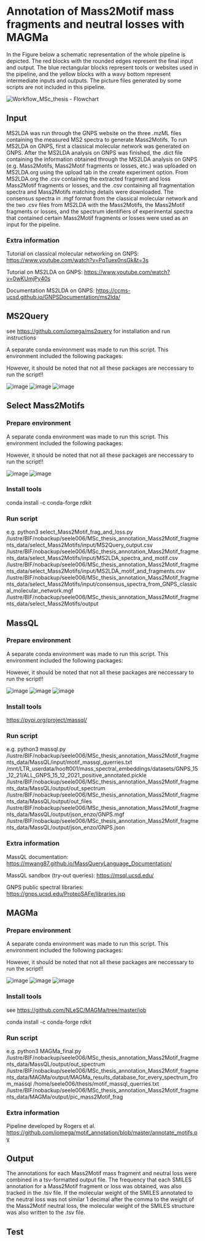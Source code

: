 # Annotation of Mass2Motif mass fragments and neutral losses with MAGMa

In the Figure below a schematic representation of the whole pipeline is depicted. The red blocks with the rounded edges represent the final input and output. 
The blue rectangular blocks represent tools or websites used in the pipeline, and the yellow blocks with a wavy bottom represent intermediate inputs and outputs. The picture files generated by some scripts are not included in this pipeline.

![Workflow_MSc_thesis - Flowchart](https://user-images.githubusercontent.com/107037630/208470162-1e391fda-d40f-4d01-830c-8cd312124ea9.jpeg)

## Input

MS2LDA was run through the GNPS website on the three .mzML files containing the measured MS2 spectra to generate Mass2Motifs. To run MS2LDA on GNPS, first a classical molecular network was generated on GNPS. After the MS2LDA analysis on GNPS was finished, the .dict file containing the information obtained through the MS2LDA analysis on GNPS (e.g. Mass2Motifs, Mass2Motif fragments or losses, etc.) was uploaded on MS2LDA.org using the upload tab in the create experiment option. From MS2LDA.org the .csv containing the extracted fragment and loss Mass2Motif fragments or losses, and the .csv containing all fragmentation spectra and Mass2Motifs matching details were downloaded. The consensus spectra in .mgf format from the classical molecular network and the two .csv files from MS2LDA with the Mass2Motifs, the Mass2Motif fragments or losses, and the spectrum identifiers of experimental spectra that contained certain Mass2Motif fragments or losses were used as an input for the pipeline.

### Extra information

Tutorial on classical molecular networking on GNPS: https://www.youtube.com/watch?v=PqTuex0nsGk&t=3s

Tutorial on MS2LDA on GNPS: https://www.youtube.com/watch?v=0wKUmjPy40s

Documentation MS2LDA on GNPS: https://ccms-ucsd.github.io/GNPSDocumentation/ms2lda/

## MS2Query

see https://github.com/iomega/ms2query for installation and run instructions

A separate conda environment was made to run this script. This environment included the following packages:

However, it should be noted that not all these packages are neccessary to run the script!!

![image](https://user-images.githubusercontent.com/107037630/208645289-9aeae64a-bf40-4a8b-a241-e933dce08085.png)
![image](https://user-images.githubusercontent.com/107037630/208645384-2b279169-8c02-4c57-998b-4eb4d8d76aee.png)
![image](https://user-images.githubusercontent.com/107037630/208645447-67937043-0b5e-4e81-a85e-8ac48d2f75a6.png)

## Select Mass2Motifs

### Prepare environment

A separate conda environment was made to run this script. This environment included the following packages:

However, it should be noted that not all these packages are neccessary to run the script!!

![image](https://user-images.githubusercontent.com/107037630/208644562-db6dbbc0-db7c-433b-8882-e0b7dd74bcf6.png)
![image](https://user-images.githubusercontent.com/107037630/208644672-a77f4aba-7cf8-428e-9db7-6d97aadfa2e4.png)

### Install tools

conda install -c conda-forge rdkit

### Run script
e.g. python3 select_Mass2Motif_frag_and_loss.py
/lustre/BIF/nobackup/seele006/MSc_thesis_annotation_Mass2Motif_fragments_data/select_Mass2Motifs/input/MS2Query_output.csv 
/lustre/BIF/nobackup/seele006/MSc_thesis_annotation_Mass2Motif_fragments_data/select_Mass2Motifs/input/MS2LDA_spectra_and_motif.csv 
/lustre/BIF/nobackup/seele006/MSc_thesis_annotation_Mass2Motif_fragments_data/select_Mass2Motifs/input/MS2LDA_motif_and_fragments.csv 
/lustre/BIF/nobackup/seele006/MSc_thesis_annotation_Mass2Motif_fragments_data/select_Mass2Motifs/input/consensus_spectra_from_GNPS_classical_molecular_network.mgf 
/lustre/BIF/nobackup/seele006/MSc_thesis_annotation_Mass2Motif_fragments_data/select_Mass2Motifs/output

## MassQL

### Prepare environment

A separate conda environment was made to run this script. This environment included the following packages:

However, it should be noted that not all these packages are neccessary to run the script!!

![image](https://user-images.githubusercontent.com/107037630/208644923-69339d08-bc52-48e2-bbf1-c7d541d4f4d3.png)
![image](https://user-images.githubusercontent.com/107037630/208644985-d29ef47b-8048-4bd1-a129-d57b91846f92.png)
![image](https://user-images.githubusercontent.com/107037630/208645035-465065c3-5ba8-4275-94f5-2a5b01cc02e0.png)

### Install tools

https://pypi.org/project/massql/

### Run script

e.g. python3 massql.py 
/lustre/BIF/nobackup/seele006/MSc_thesis_annotation_Mass2Motif_fragments_data/MassQL/input/motif_massql_querries.txt 
/mnt/LTR_userdata/hooft001/mass_spectral_embeddings/datasets/GNPS_15_12_21/ALL_GNPS_15_12_2021_positive_annotated.pickle 
/lustre/BIF/nobackup/seele006/MSc_thesis_annotation_Mass2Motif_fragments_data/MassQL/output/out_spectrum 
/lustre/BIF/nobackup/seele006/MSc_thesis_annotation_Mass2Motif_fragments_data/MassQL/output/out_files 
/lustre/BIF/nobackup/seele006/MSc_thesis_annotation_Mass2Motif_fragments_data/MassQL/output/json_enzo/GNPS.mgf 
/lustre/BIF/nobackup/seele006/MSc_thesis_annotation_Mass2Motif_fragments_data/MassQL/output/json_enzo/GNPS.json

### Extra information
MassQL documentation: https://mwang87.github.io/MassQueryLanguage_Documentation/

MassQL sandbox (try-out queries): https://msql.ucsd.edu/

GNPS public spectral libraries: https://gnps.ucsd.edu/ProteoSAFe/libraries.jsp

## MAGMa

### Prepare environment

A separate conda environment was made to run this script. This environment included the following packages:

However, it should be noted that not all these packages are neccessary to run the script!!

![image](https://user-images.githubusercontent.com/107037630/208644077-c91e8a1e-e96b-4de5-a505-b6de630c91b4.png)
![image](https://user-images.githubusercontent.com/107037630/208644146-935b61b0-6aa4-4d20-9f6e-3305899de913.png)
![image](https://user-images.githubusercontent.com/107037630/208644254-02dcd1f5-fd77-4502-870a-1fab0422c9c5.png)

### Install tools

see https://github.com/NLeSC/MAGMa/tree/master/job

conda install -c conda-forge rdkit

### Run script

e.g. python3 MAGMa_final.py /lustre/BIF/nobackup/seele006/MSc_thesis_annotation_Mass2Motif_fragments_data/MassQL/output/out_spectrum /lustre/BIF/nobackup/seele006/MSc_thesis_annotation_Mass2Motif_fragments_data/MAGMa/output/MAGMa_results_database_for_every_spectrum_from_massql /home/seele006/thesis/motif_massql_querries.txt /lustre/BIF/nobackup/seele006/MSc_thesis_annotation_Mass2Motif_fragments_data/MAGMa/output/pic_mass2Motif_frag

### Extra information

Pipeline developed by Rogers et al. https://github.com/iomega/motif_annotation/blob/master/annotate_motifs.py

## Output

The annotations for each Mass2Motif mass fragment and neutral loss were combined in a tsv-formatted output file. The frequency that each SMILES annotation for a Mass2Motif fragment or loss was obtained, was also tracked in the .tsv file. If the molecular weight of the SMILES annotated to the neutral loss was not similar 1 decimal after the comma to the weight of the Mass2Motif neutral loss, the molecular weight of the SMILES structure was also written to the .tsv file.

## Test